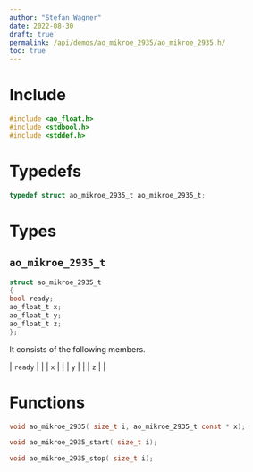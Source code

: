 ```yaml
---
author: "Stefan Wagner"
date: 2022-08-30
draft: true
permalink: /api/demos/ao_mikroe_2935/ao_mikroe_2935.h/
toc: true
---
```


# Include

```c
#include <ao_float.h>
#include <stdbool.h>
#include <stddef.h>
```

# Typedefs

```c
typedef struct ao_mikroe_2935_t ao_mikroe_2935_t;
```

# Types

## `ao_mikroe_2935_t`

```c
struct ao_mikroe_2935_t
{
bool ready;
ao_float_t x;
ao_float_t y;
ao_float_t z;
};
```

It consists of the following members.

| `ready` | |
| `x` | |
| `y` | |
| `z` | |

# Functions

```c
void ao_mikroe_2935( size_t i, ao_mikroe_2935_t const * x);
```

```c
void ao_mikroe_2935_start( size_t i);
```

```c
void ao_mikroe_2935_stop( size_t i);
```
